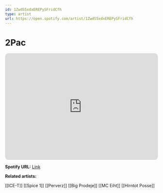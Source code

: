 ```yaml
---
id: 1ZwdS5xdxEREPySFridCfh
type: artist
url: https://open.spotify.com/artist/1ZwdS5xdxEREPySFridCfh
---
```

# 2Pac

<iframe style="border-radius:12px" src="https://open.spotify.com/embed/artist/1ZwdS5xdxEREPySFridCfh" width="100%" height="352" frameBorder="0" allowfullscreen="" allow="autoplay; clipboard-write; encrypted-media; fullscreen; picture-in-picture" loading="lazy"></iframe>

**Spotify URL:** [Link](https://open.spotify.com/artist/1ZwdS5xdxEREPySFridCfh)

**Related artists:**

[[ICE-T]]
[[Spice 1]]
[[Perverz]]
[[Big Prodeje]]
[[MC Eiht]]
[[Hirntot Posse]]
